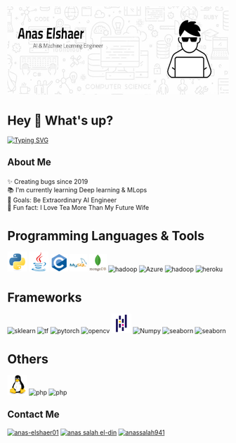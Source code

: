 <div align="center">
<img height="200" src="https://github.com/AnasElshaer01/AnasElshaer01/blob/main/Photo/Anas%20cover.jpg"  />
</div>
  
<h1 align="left">Hey 👋 What's up?</h1>

  [![Typing SVG](https://readme-typing-svg.herokuapp.com?font=Fira+Code&pause=1000&color=F7F2F0&center=true&vCenter=true&width=435&lines=HI+!+I+Am+Anas+Elshaer+;AI+%26+ML+Engineer)](https://git.io/typing-svg)


###

<h2 align="left">About Me</h2>


###

<p align="left">✨ Creating bugs since 2019 <br>📚 I'm currently learning Deep learning & MLops <br>🎯 Goals: Be Extraordinary AI Engineer <br>🎲 Fun fact: I Love Tea More Than My Future Wife</p>

###
  
 


###

<h1 align="left"> Programming Languages & Tools</h1>


<img src="https://raw.githubusercontent.com/devicons/devicon/master/icons/python/python-original.svg" alt="python" width="45" height="45"/> <a>
<img src="https://raw.githubusercontent.com/devicons/devicon/master/icons/java/java-original.svg" alt="java" width="45" height="45"/> 
<img src="https://raw.githubusercontent.com/devicons/devicon/master/icons/c/c-original.svg" alt="c++" width="40" height="40" />
<img src="https://raw.githubusercontent.com/devicons/devicon/master/icons/mysql/mysql-original-wordmark.svg" alt="mysql" width="40" height="40" />
<img src="https://raw.githubusercontent.com/devicons/devicon/master/icons/mongodb/mongodb-original-wordmark.svg" alt="mongodb" width="40" height="40" />
<img src="https://www.vectorlogo.zone/logos/apache_hadoop/apache_hadoop-icon.svg" alt="hadoop" width="40" height="40" />
<img src="https://www.vectorlogo.zone/logos/microsoft_azure/microsoft_azure-ar21.svg" alt="Azure" width="" height="50" />
<img src="https://www.vectorlogo.zone/logos/microsoft_powerbi/microsoft_powerbi-ar21.svg" alt="hadoop" width="70" height="40" />
<img src="https://www.vectorlogo.zone/logos/heroku/heroku-icon.svg" alt="heroku" width="40" height="40" /> </a>



<h1 align="left"> Frameworks </h1>


<img src="https://upload.wikimedia.org/wikipedia/commons/0/05/Scikit_learn_logo_small.svg" alt="sklearn" width="45" height="45"/></a>
    <img src="https://www.vectorlogo.zone/logos/tensorflow/tensorflow-icon.svg" alt="tf" width="45" height="45"/>
    <img src="https://www.vectorlogo.zone/logos/pytorch/pytorch-icon.svg" alt="pytorch" width="45" height="45"/>
    <img src="https://www.vectorlogo.zone/logos/opencv/opencv-icon.svg" alt="opencv" width="45" height="45"/>
    <img src="https://raw.githubusercontent.com/devicons/devicon/2ae2a900d2f041da66e950e4d48052658d850630/icons/pandas/pandas-original.svg" alt="pand" width="45" height="45"/>
     <img src="https://www.vectorlogo.zone/logos/numpy/numpy-ar21.svg" alt="Numpy" width="100" height="50"/>
    <img src="https://seaborn.pydata.org/_images/logo-mark-lightbg.svg" alt="seaborn" width="45" height="45"/>
    <img src="https://www.vectorlogo.zone/logos/pocoo_flask/pocoo_flask-icon.svg" alt="seaborn" width="45" height="45"/> </h>
<h1 align="left">Others</h1>

<img src="https://raw.githubusercontent.com/devicons/devicon/master/icons/linux/linux-original.svg" alt="php" width="45" height="45"/> <a>
  <img src="https://www.vectorlogo.zone/logos/git-scm/git-scm-icon.svg" alt="php" width="45" height="45"/>
   <img src="https://cdn.worldvectorlogo.com/logos/arduino-1.svg" alt="php" width="45" height="45"/> </a>





## Contact Me
<a href="https://linkedin.com/in/anas-elshaer01" target="blank"><img align="center" src="https://raw.githubusercontent.com/rahuldkjain/github-profile-readme-generator/master/src/images/icons/Social/linked-in-alt.svg" alt="anas-elshaer01" height="30" width="40" /></a>
<a href="https://www.kaggle.com/anassalaheldin " target="blank"><img align="center" src="https://raw.githubusercontent.com/rahuldkjain/github-profile-readme-generator/master/src/images/icons/Social/kaggle.svg" alt="anas salah el-din" height="30" width="40" /></a>
<a href="https://twitter.com/anassalah941" target="blank"><img align="center" src="https://raw.githubusercontent.com/rahuldkjain/github-profile-readme-generator/master/src/images/icons/Social/twitter.svg" alt="anassalah941" height="30" width="40" /></a>















